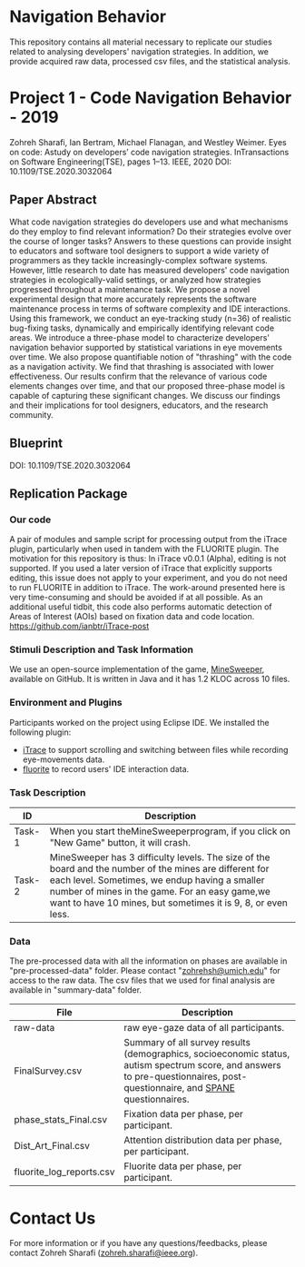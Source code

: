 # Navigation Behavior
This repository contains all material necessary to replicate our studies related to analysing developers' navigation strategies. In addition, we provide acquired raw data, processed csv files, and the statistical analysis.

# Project 1 - Code Navigation Behavior - 2019
Zohreh Sharafi, Ian Bertram, Michael Flanagan, and Westley Weimer. Eyes on code: Astudy on developers’ code navigation strategies. InTransactions on Software Engineering(TSE), pages 1–13. IEEE, 2020
DOI: 10.1109/TSE.2020.3032064

## Paper Abstract
What code navigation strategies do developers use and what mechanisms do they employ to find relevant information? Do their strategies evolve over the course of longer tasks?  Answers to these questions can provide insight to educators and software tool designers to support a wide variety of programmers as they tackle increasingly-complex software systems.
However, little research to date has measured developers' code navigation strategies in ecologically-valid settings, or analyzed how strategies progressed throughout a maintenance task. We propose a novel experimental design that more accurately represents the software maintenance process in terms of software complexity and IDE interactions.
Using this framework, we conduct an eye-tracking study (n=36) of realistic bug-fixing tasks, dynamically and empirically identifying relevant code areas. We introduce a three-phase model to characterize developers' navigation behavior supported by statistical variations in eye movements over time. We also propose quantifiable notion of "thrashing" with the code as a navigation activity. We find that thrashing is associated with lower effectiveness. Our results confirm that the relevance of various code elements changes over time, and that our proposed three-phase model is capable of capturing these significant changes. We discuss our findings and their implications for tool designers, educators, and the research community.

## Blueprint
DOI: 10.1109/TSE.2020.3032064

## Replication Package

### Our code
A pair of modules and sample script for processing output from the iTrace plugin, particularly when used in tandem with the FLUORITE plugin. The motivation for this repository is thus: In iTrace v0.0.1 (Alpha), editing is not supported. If you used a later version of iTrace that explicitly supports editing, this issue does not apply to your experiment, and you do not need to run FLUORITE in addition to iTrace. The work-around presented here is very time-consuming and should be avoided if at all possible.
As an additional useful tidbit, this code also performs automatic detection of Areas of Interest (AOIs) based on fixation data and code location.
https://github.com/ianbtr/iTrace-post 

### Stimuli Description and Task Information
We use an open-source implementation of the game, [MineSweeper](https://github.com/KnightMiner/MineSweeper/), available on GitHub.
It is written in Java and it has 1.2 KLOC across 10 files.

### Environment and Plugins
Participants worked on the project using Eclipse IDE. We installed the following plugin:
* [iTrace](http://www.i-trace.org/) to support scrolling and switching between files while recording eye-movements data.
* [fluorite](https://github.com/yyoon/fluorite-eclipse/) to record users' IDE interaction data.


### Task Description
| ID | Description | 
| --- | --- |
| Task-1 | When you start theMineSweeperprogram, if you click on "New Game" button, it will crash. |
| Task-2 | MineSweeper  has  3  difficulty  levels.  The  size  of  the  board  and  the number  of  the  mines  are  different  for  each  level.  Sometimes,  we  endup having a smaller number of mines in the game. For an easy game,we want to have 10 mines, but sometimes it is 9, 8, or even less. |


### Data
The pre-processed data with all the information on phases are available in "pre-processed-data" folder. Please contact "zohrehsh@umich.edu" for access to the raw data.
The csv files that we used for final analysis are available in "summary-data" folder.

| **File** | **Description** | 
| --- | --- |
| raw-data | raw eye-gaze data of all participants.
| FinalSurvey.csv | Summary of all survey results (demographics, socioeconomic status, autism spectrum score, and answers to pre-questionnaires, post-questionnaire, and [SPANE](https://www.psytoolkit.org/survey-library/spane.html) questionnaires. |
| phase_stats_Final.csv |  Fixation data per phase, per participant. |
| Dist_Art_Final.csv | Attention distribution data per phase, per participant. |
| fluorite_log_reports.csv | Fluorite data per phase, per participant. |

# Contact Us
For more information or if you have any questions/feedbacks, please contact Zohreh Sharafi (zohreh.sharafi@ieee.org).

